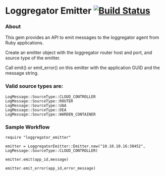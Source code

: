 # Loggregator Emitter [![Build Status](https://travis-ci.org/cloudfoundry/loggregator_emitter.png?branch=master)](https://travis-ci.org/cloudfoundry/loggregator_emitter)

### About

This gem provides an API to emit messages to the loggregator agent from Ruby applications.

Create an emitter object with the loggregator router host and port, and source type of the emitter.

Call emit() or emit_error() on this emitter with the application GUID and the message string.

### Valid source types are:

 	LogMessage::SourceType::CLOUD_CONTROLLER
 	LogMessage::SourceType::ROUTER
 	LogMessage::SourceType::UAA
 	LogMessage::SourceType::DEA
 	LogMessage::SourceType::WARDEN_CONTAINER

### Sample Workflow

    require "loggregator_emitter"

    emitter = LoggregatorEmitter::Emitter.new("10.10.10.16:38452", LogMessage::SourceType::CLOUD_CONTROLLER)

    emitter.emit(app_id,message)

    emitter.emit_error(app_id,error_message)


